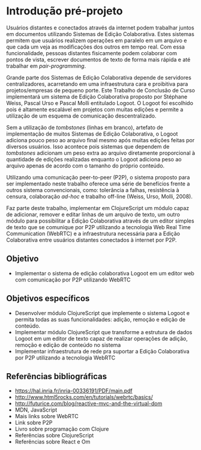 # Introdução pré-projeto

Usuários distantes e conectados através da internet podem trabalhar juntos em documentos utilizando Sistemas de Edição Colaborativa. Estes sistemas permitem que usuários realizem operações em paralelo em um arquivo e que cada um veja as modificações dos outros em tempo real. Com essa funcionalidade, pessoas distantes fisicamente podem colaborar com pontos de vista, escrever documentos de texto de forma mais rápida e até trabalhar em *pair-programming*.

Grande parte dos Sistemas de Edição Colaborativa depende de servidores centralizadores, acarretando em uma infraestrutura cara e proibitiva para projetos/empresas de pequeno porte. Este Trabalho de Conclusão de Curso implementará um sistema de Edição Colaborativa proposto por Stéphane Weiss, Pascal Urso e Pascal Molli entitulado Logoot. O Logoot foi escolhido pois é altamente escalável em projetos com muitas edições e permite a utilização de um esquema de comunicação descentralizado.

Sem a utilização de *tombstones* (linhas em branco), artefato de implementação de muitos Sistemas de Edição Colaborativa, o Logoot adiciona pouco peso ao arquivo final mesmo após muitas edições feitas por diversos usuários. Isso acontece pois sistemas que dependem de *tombstones* adicionam um peso extra ao arquivo diretamente proporcional à quantidade de edições realizadas enquanto o Logoot adiciona peso ao arquivo apenas de acordo com o tamanho do próprio conteúdo.

Utilizando uma comunicação peer-to-peer (P2P), o sistema proposto para ser implementado neste trabalho oferece uma série de benefícios frente a outros sistema convencionais, como: tolerância a falhas, resistência à censura, colaboração *ad-hoc* e trabalho off-line (Weiss, Urso, Molli, 2008).

Faz parte deste trabalho, implementar em ClojureScript um módulo capaz de adicionar, remover e editar linhas de um arquivo de texto, um outro módulo para possibilitar a Edição Colaborativa através de um editor simples de texto que se comunique por P2P utilizando a tecnologia Web Real Time Communication (WebRTC) e a infraestrutura necessária para a Edição Colaborativa entre usuários distantes conectados à internet por P2P.

## Objetivo

- Implementar o sistema de edição colaborativa Logoot em um editor web com comunicação por P2P utilizando WebRTC

## Objetivos específicos

- Desenvolver módulo ClojureScript que implemente o sistema Logoot e permita todas as suas funcionalidades: adição, remoção e edição de conteúdo.
- Implementar módulo ClojureScript que transforme a estrutura de dados Logoot em um editor de texto capaz de realizar operações de adição, remoção e edição de conteúdo no sistema
- Implementar infraestrutura de rede pra suportar a Edição Colaborativa por P2P utilizando a tecnologia WebRTC

## Referências bibliográficas

- https://hal.inria.fr/inria-00336191/PDF/main.pdf
- http://www.html5rocks.com/en/tutorials/webrtc/basics/
- http://futurice.com/blog/reactive-mvc-and-the-virtual-dom
- MDN, JavaScript
- Mais links sobre WebRTC
- Link sobre P2P
- Livro sobre programação com Clojure
- Referências sobre ClojureScript
- Referências sobre React e Om
